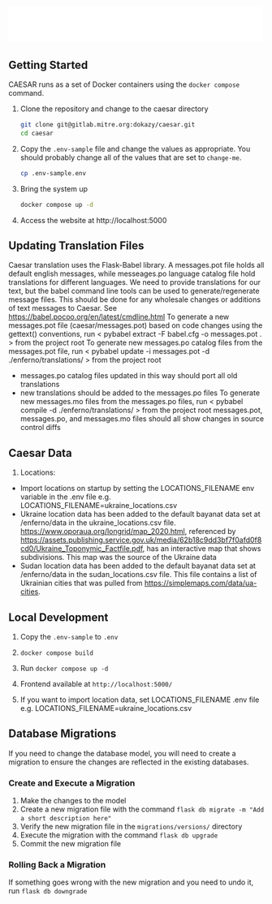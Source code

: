 <p align="left">
    <img alt="CAESAR" width="500" src="enferno/static/img/logo.png">
</p>

## Getting Started

CAESAR runs as a set of Docker containers using the `docker compose` command.

1. Clone the repository and change to the caesar directory
    ```bash
    git clone git@gitlab.mitre.org:dokazy/caesar.git
    cd caesar
    ```

2. Copy the `.env-sample` file and change the values as appropriate. You should probably change all of the values that are set to `change-me`.
    ```bash
    cp .env-sample.env
    ```

3. Bring the system up
    ```bash
    docker compose up -d
    ```

4. Access the website at http://localhost:5000


## Updating Translation Files

Caesar translation uses the Flask-Babel library. A messages.pot file holds all default english messages, while messeages.po language catalog file hold translations for different languages.
We need to provide translations for our text, but the babel command line tools can be used to generate/regenerate message files. This should be done for any wholesale changes or additions of text messages to Caesar.
See https://babel.pocoo.org/en/latest/cmdline.html
To generate a new messages.pot file (caesar/messages.pot) based on code changes using the gettext() conventions, run < pybabel extract -F babel.cfg -o messages.pot . > from the project root
To generate new messages.po catalog files from the messages.pot file, run < pybabel update -i messages.pot -d ./enferno/translations/ > from the project root
 * messages.po catalog files updated in this way should port all old translations
 * new translations should be added to the messages.po files
To generate new messages.mo files from the messages.po files, run < pybabel compile -d ./enferno/translations/ > from the project root
messages.pot, messages.po, and messages.mo files should all show changes in source control diffs 


## Caesar Data
1. Locations:
 - Import locations on startup by setting the LOCATIONS_FILENAME env variable in the .env file e.g. LOCATIONS_FILENAME=ukraine_locations.csv
 - Ukraine location data has been added to the default bayanat data set at /enferno/data in the ukraine_locations.csv file. https://www.oporaua.org/longrid/map_2020.html, referenced by https://assets.publishing.service.gov.uk/media/62b18c9dd3bf7f0afd0f8cd0/Ukraine_Toponymic_Factfile.pdf, has an interactive map that shows subdivisions. This map was the source of the Ukraine data
 - Sudan location data has been added to the default bayanat data set at /enferno/data in the sudan_locations.csv file. This file contains a list of Ukrainian cities that was pulled from https://simplemaps.com/data/ua-cities.

## Local Development

1. Copy the `.env-sample` to `.env`
2. `docker compose build`
3. Run `docker compose up -d`
4. Frontend available at `http://localhost:5000/`

5. If you want to import location data, set LOCATIONS_FILENAME .env file e.g. LOCATIONS_FILENAME=ukraine_locations.csv

## Database Migrations

If you need to change the database model, you will need to create a migration to ensure the changes are reflected in the existing databases. 

### Create and Execute a Migration

1. Make the changes to the model
2. Create a new migration file with the command `flask db migrate -m "Add a short description here"`
3. Verify the new migration file in the `migrations/versions/` directory
4. Execute the migration with the command `flask db upgrade`
5. Commit the new migration file

### Rolling Back a Migration

If something goes wrong with the new migration and you need to undo it, run `flask db downgrade`